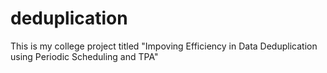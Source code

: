 # deduplication
This is my college project titled "Impoving Efficiency in Data Deduplication using Periodic Scheduling and TPA"
